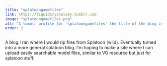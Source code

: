 ```yaml
---
title: "splatoongamefiles"
link: https://liquidcrystalsky.tumblr.com
image: "splatoongamefiles.png"
alt: "A tumblr profile for 'splatoongamefiles' the title of the blog is 'Forever trapped in Switch Tooblox'"
order: 2
---
```


A blog I ran where I would rip files from Splatoon (wild). Eventually turned
into a more general splatoon blog. I'm hoping to make a site where I can upload
easily searchable model files, similar to VG resource but just for splatoon
stuff.
